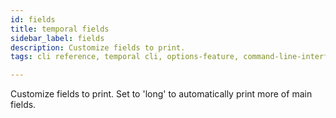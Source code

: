 ```yaml
---
id: fields
title: temporal fields
sidebar_label: fields
description: Customize fields to print.
tags: cli reference, temporal cli, options-feature, command-line-interface-cli

---
```


Customize fields to print.
Set to 'long' to automatically print more of main fields.
